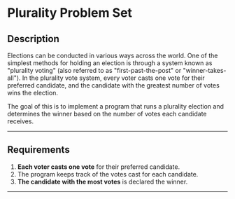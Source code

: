 # Plurality Problem Set

## Description

Elections can be conducted in various ways across the world. One of the simplest methods for holding an election is through a system known as "plurality voting" (also referred to as "first-past-the-post" or "winner-takes-all"). In the plurality vote system, every voter casts one vote for their preferred candidate, and the candidate with the greatest number of votes wins the election.

The goal of this is to implement a program that runs a plurality election and determines the winner based on the number of votes each candidate receives.

---

## Requirements

1. **Each voter casts one vote** for their preferred candidate.
2. The program keeps track of the votes cast for each candidate.
3. **The candidate with the most votes** is declared the winner.

---

